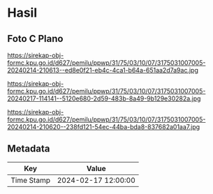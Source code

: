 # Hasil

## Foto C Plano

https://sirekap-obj-formc.kpu.go.id/d627/pemilu/ppwp/31/75/03/10/07/3175031007005-20240214-210613--ed8e0f21-eb4c-4ca1-b64a-651aa2d7a9ac.jpg

https://sirekap-obj-formc.kpu.go.id/d627/pemilu/ppwp/31/75/03/10/07/3175031007005-20240217-114141--5120e680-2d59-483b-8a49-9b129e30282a.jpg

https://sirekap-obj-formc.kpu.go.id/d627/pemilu/ppwp/31/75/03/10/07/3175031007005-20240214-210620--238fd121-54ec-44ba-bda8-837682a01aa7.jpg


## Metadata

| Key        | Value               |
| ---------- | ------------------- |
| Time Stamp | 2024-02-17 12:00:00 |



